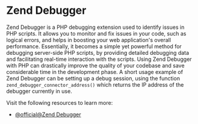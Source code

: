# Zend Debugger

Zend Debugger is a PHP debugging extension used to identify issues in PHP scripts. It allows you to monitor and fix issues in your code, such as logical errors, and helps in boosting your web application's overall performance. Essentially, it becomes a simple yet powerful method for debugging server-side PHP scripts, by providing detailed debugging data and facilitating real-time interaction with the scripts. Using Zend Debugger with PHP can drastically improve the quality of your codebase and save considerable time in the development phase. A short usage example of Zend Debugger can be setting up a debug session, using the function `zend_debugger_connector_address()` which returns the IP address of the debugger currently in use.

Visit the following resources to learn more:

- [@official@Zend Debugger](https://www.zend.com/topics/Debugger-API)
